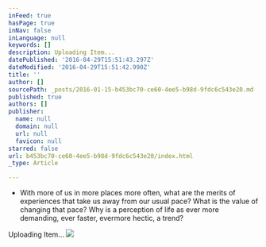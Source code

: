 ```yaml
---
inFeed: true
hasPage: true
inNav: false
inLanguage: null
keywords: []
description: Uploading Item...
datePublished: '2016-04-29T15:51:43.297Z'
dateModified: '2016-04-29T15:51:42.990Z'
title: ''
author: []
sourcePath: _posts/2016-01-15-b453bc70-ce60-4ee5-b98d-9fdc6c543e20.md
published: true
authors: []
publisher:
  name: null
  domain: null
  url: null
  favicon: null
starred: false
url: b453bc70-ce60-4ee5-b98d-9fdc6c543e20/index.html
_type: Article

---
```

* With more of us in more places more often, what are the merits of experiences that take us away from our usual pace? What is the value of changing that pace? Why is a perception of life as ever more demanding, ever faster, evermore hectic, a trend?

Uploading Item...
![](https://the-grid-user-content.s3-us-west-2.amazonaws.com/659958fc-3b20-4a44-9d8f-e46be0a74884.jpg)